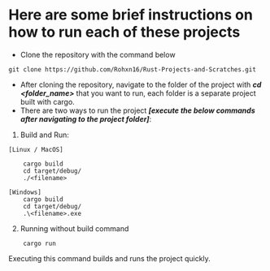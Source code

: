 # Here are some brief instructions on how to run each of these projects

- Clone the repository with the command below
```
git clone https://github.com/Rohxn16/Rust-Projects-and-Scratches.git
```
- After cloning the repository, navigate to the folder of the project with ***cd <folder_name>*** that you want to run, each folder is a separate project built with cargo.
- There are two ways to run the project ***[execute the below commands after navigating to the project folder]***:
1. Build and Run:

```
[Linux / MacOS]

    cargo build
    cd target/debug/
    ./<filename>

[Windows]
    cargo build
    cd target/debug/
    .\<filename>.exe

```

2. Running without build command

```
    cargo run
```
Executing this command builds and runs the project quickly.
